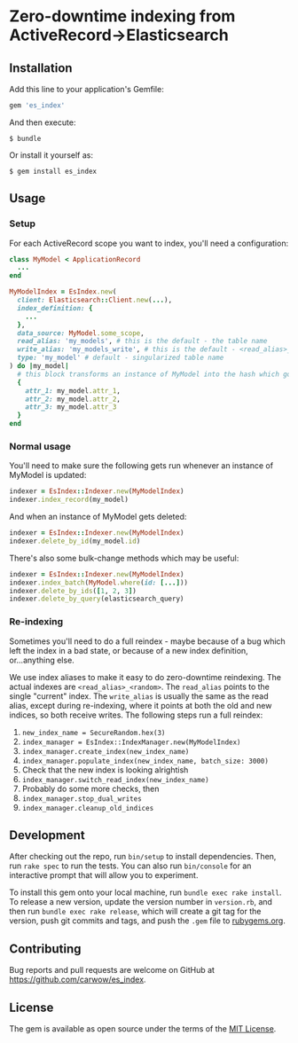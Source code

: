 # Zero-downtime indexing from ActiveRecord->Elasticsearch

## Installation

Add this line to your application's Gemfile:

```ruby
gem 'es_index'
```

And then execute:

    $ bundle

Or install it yourself as:

    $ gem install es_index

## Usage
### Setup

For each ActiveRecord scope you want to index, you'll need a configuration:
```ruby
class MyModel < ApplicationRecord
  ...
end

MyModelIndex = EsIndex.new(
  client: Elasticsearch::Client.new(...),
  index_definition: {
    ...
  },
  data_source: MyModel.some_scope,
  read_alias: 'my_models', # this is the default - the table name
  write_alias: 'my_models_write', # this is the default - <read_alias>_write
  type: 'my_model' # default - singularized table name
) do |my_model|
  # this block transforms an instance of MyModel into the hash which goes into Elasticsearch
  {
    attr_1: my_model.attr_1,
    attr_2: my_model.attr_2,
    attr_3: my_model.attr_3
  }
end
```

### Normal usage

You'll need to make sure the following gets run whenever an instance of MyModel is updated:

```ruby
indexer = EsIndex::Indexer.new(MyModelIndex)
indexer.index_record(my_model)
```

And when an instance of MyModel gets deleted:
```ruby
indexer = EsIndex::Indexer.new(MyModelIndex)
indexer.delete_by_id(my_model.id)
```

There's also some bulk-change methods which may be useful:
```ruby
indexer = EsIndex::Indexer.new(MyModelIndex)
indexer.index_batch(MyModel.where(id: [...]))
indexer.delete_by_ids([1, 2, 3])
indexer.delete_by_query(elasticsearch_query)
```

### Re-indexing

Sometimes you'll need to do a full reindex - maybe because of a bug which left the index in a bad
state, or because of a new index definition, or...anything else.

We use index aliases to make it easy to do zero-downtime reindexing. The actual indexes are
`<read_alias>_<random>`. The `read_alias` points to the single "current" index.
The `write_alias` is usually the same as the read alias, except during re-indexing, where it
points at both the old and new indices, so both receive writes. The following steps run a
full reindex:

1. `new_index_name = SecureRandom.hex(3)`
2. `index_manager = EsIndex::IndexManager.new(MyModelIndex)`
2. `index_manager.create_index(new_index_name)`
3. `index_manager.populate_index(new_index_name, batch_size: 3000)`
4. Check that the new index is looking alrightish
5. `index_manager.switch_read_index(new_index_name)`
6. Probably do some more checks, then
7. `index_manager.stop_dual_writes`
8. `index_manager.cleanup_old_indices`

## Development

After checking out the repo, run `bin/setup` to install dependencies. Then, run `rake spec` to run the tests. You can also run `bin/console` for an interactive prompt that will allow you to experiment.

To install this gem onto your local machine, run `bundle exec rake install`. To release a new version, update the version number in `version.rb`, and then run `bundle exec rake release`, which will create a git tag for the version, push git commits and tags, and push the `.gem` file to [rubygems.org](https://rubygems.org).

## Contributing

Bug reports and pull requests are welcome on GitHub at https://github.com/carwow/es_index.

## License

The gem is available as open source under the terms of the [MIT License](https://opensource.org/licenses/MIT).
